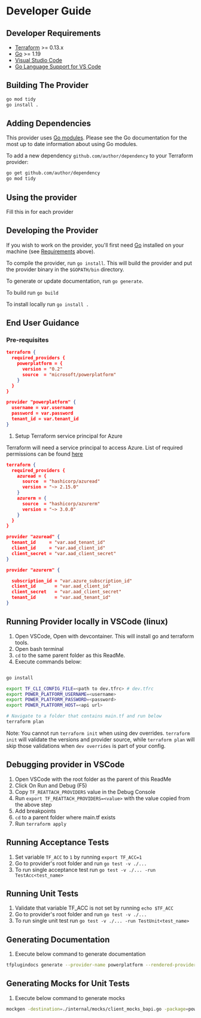 # Developer Guide

## Developer Requirements

- [Terraform](https://www.terraform.io/downloads.html) >= 0.13.x
- [Go](https://golang.org/doc/install) >= 1.19
- [Visual Studio Code](https://code.visualstudio.com/)
- [Go Language Support for VS Code](https://marketplace.visualstudio.com/items?itemName=golang.go)

## Building The Provider

```sh
go mod tidy
go install .
```

## Adding Dependencies

This provider uses [Go modules](https://github.com/golang/go/wiki/Modules).
Please see the Go documentation for the most up to date information about using Go modules.

To add a new dependency `github.com/author/dependency` to your Terraform provider:

```sh
go get github.com/author/dependency
go mod tidy
```

## Using the provider

Fill this in for each provider

## Developing the Provider

If you wish to work on the provider, you'll first need [Go](http://www.golang.org) installed on your machine (see [Requirements](#developer-requirements) above).

To compile the provider, run `go install`. This will build the provider and put the provider binary in the `$GOPATH/bin` directory.

To generate or update documentation, run `go generate`.

To build run `go build`

To install locally run `go install .`

## End User Guidance

### Pre-requisites  

```json
terraform {
  required_providers {
    powerplatform = {
      version = "0.2"
      source  = "microsoft/powerplatform"
    }
  }
}

provider "powerplatform" {
  username = var.username
  password = var.password
  tenant_id = var.tenant_id
}
```

1. Setup Terraform service principal for Azure

Terraform will need a service principal to access Azure. List of required permissions can be found [here](https://registry.terraform.io/providers/hashicorp/azurerm/latest/docs/guides/service_principal_client_secret)

```json
terraform {
  required_providers {
    azuread = {
      source  = "hashicorp/azuread"
      version = "~> 2.15.0"
    }
    azurerm = {
      source  = "hashicorp/azurerm"
      version = "~> 3.0.0"
    }
  }
}

provider "azuread" {
  tenant_id     = "var.aad_tenant_id"
  client_id     = "var.aad_client_id"
  client_secret = "var.aad_client_secret"
}

provider "azurerm" {

  subscription_id = "var.azure_subscription_id"
  client_id       = "var.aad_client_id"
  client_secret   = "var.aad_client_secret"
  tenant_id       = "var.aad_tenant_id"
}
```

## Running Provider locally in VSCode (linux)

1. Open VSCode, Open with devcontainer. This will install go and terraform tools.
2. Open bash terminal
3. `cd` to the same parent folder as this ReadMe.
4. Execute commands below:

```bash

go install

export TF_CLI_CONFIG_FILE=<path to dev.tfrc> # dev.tfrc
export POWER_PLATFORM_USERNAME=<username>
export POWER_PLATFORM_PASSWORD=<password>
export POWER_PLATFORM_HOST=<api url>

# Navigate to a folder that contains main.tf and run below
terraform plan
```

Note: You cannot run `terraform init` when using dev overrides. `terraform init` will validate the versions and provider source, while `terraform plan` will skip those validations when `dev overrides` is part of your config.

## Debugging provider in VSCode

1. Open VSCode with the root folder as the parent of this ReadMe
1. Click On Run and Debug (F5)
1. Copy `TF_REATTACH_PROVIDERS` value in the Debug Console
1. Run `export TF_REATTACH_PROVIDERS=<value>` with the value copied from the above step
1. Add breakpoints
1. `cd` to a parent folder where main.tf exists
1. Run `terraform apply`

## Running Acceptance Tests

1. Set variable `TF_ACC` to `1` by running `export TF_ACC=1`
1. Go to provider's root folder and run `go test -v ./...`
1. To run single acceptance test run `go test -v ./... -run TestAcc<test_name>`

## Running Unit Tests

1. Validate that variable TF_ACC is not set by running `echo $TF_ACC`
1. Go to provider's root folder and run `go test -v ./...`
1. To run single unit test run `go test -v ./... -run TestUnit<test_name>`

## Generating Documentation

1. Execute below command to generate documentation

```bash
tfplugindocs generate --provider-name powerplatform --rendered-provider-name "Power Platform"
```

## Generating Mocks for Unit Tests

1. Execute below command to generate mocks

```bash
mockgen -destination=./internal/mocks/client_mocks_bapi.go -package=powerplatform_mocks "github.com/microsoft/terraform-provider-power-platform/internal/powerplatform/bapi" ApiClientInterface
```

